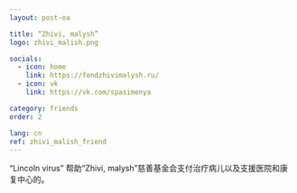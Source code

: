 ```yaml
---
layout: post-ea

title: “Zhivi, malysh”
logo: zhivi_malish.png

socials:
  - icon: home
    link: https://fondzhivimalysh.ru/
  - icon: vk
    link: https://vk.com/spasimenya

category: friends
order: 2

lang: cn
ref: zhivi_malish_friend
---
```


“Lincoln virus” 帮助“Zhivi, malysh”慈善基金会支付治疗病儿以及支援医院和康复中心的。
